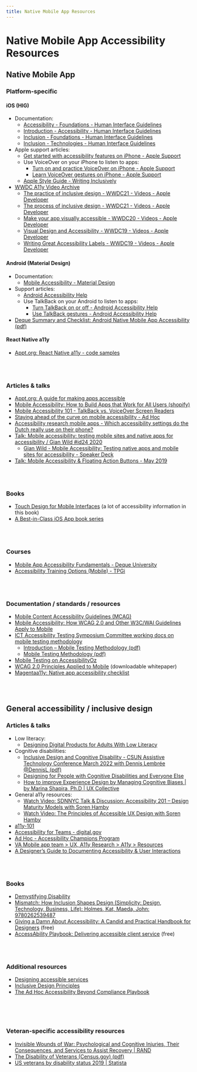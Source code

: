 ```yaml
---
title: Native Mobile App Resources
---
```


# Native Mobile App Accessibility Resources

## Native Mobile App

### Platform-specific

#### iOS (HIG)
* Documentation:
    * [Accessibility - Foundations - Human Interface Guidelines](https://developer.apple.com/design/human-interface-guidelines/foundations/accessibility)
    * [Introduction - Accessibility - Human Interface Guidelines](https://developer.apple.com/design/human-interface-guidelines/accessibility/overview/introduction/)
    * [Inclusion - Foundations - Human Interface Guidelines](https://developer.apple.com/design/human-interface-guidelines/foundations/inclusion)
    * [Inclusion - Technologies - Human Interface Guidelines](https://developer.apple.com/design/human-interface-guidelines/inclusion/overview)
* Apple support articles:
    * [Get started with accessibility features on iPhone - Apple Support](https://support.apple.com/guide/iphone/get-started-with-accessibility-features-iph3e2e4367/ios) 
    * Use VoiceOver on your iPhone to listen to apps:
        * [Turn on and practice VoiceOver on iPhone - Apple Support](https://support.apple.com/guide/iphone/turn-on-and-practice-voiceover-iph3e2e415f/ios)
        * [Learn VoiceOver gestures on iPhone - Apple Support](https://support.apple.com/guide/iphone/learn-voiceover-gestures-iph3e2e2281/ios)
    * [Apple Style Guide - Writing Inclusively](https://help.apple.com/applestyleguide/#/apdcb2a65d68)      
* [WWDC A11y Video Archive](https://developer.apple.com/videos/all-videos/?q=accessibility)
    * [The practice of inclusive design - WWDC21 - Videos - Apple Developer](https://developer.apple.com/videos/play/wwdc2021/10275/)
    * [The process of inclusive design - WWDC21 - Videos - Apple Developer](https://developer.apple.com/videos/play/wwdc2021/10304) 
    * [Make your app visually accessible - WWDC20 - Videos - Apple Developer](https://developer.apple.com/videos/play/wwdc2020/10020/)
    * [Visual Design and Accessibility - WWDC19 - Videos - Apple Developer](https://developer.apple.com/videos/play/wwdc2019/244/)
    * [Writing Great Accessibility Labels - WWDC19 - Videos - Apple Developer](https://developer.apple.com/videos/play/wwdc2019/254/)    


#### Android (Material Design)
* Documentation:
    * [Mobile Accessibility - Material Design](https://material.io/design/usability/accessibility.html#understanding-accessibility)
* Support articles:
    * [Android Accessibility Help](https://support.google.com/accessibility/android#topic=6007234)  
    * Use TalkBack on your Android to listen to apps:
        * [Turn TalkBack on or off - Android Accessibility Help](https://support.google.com/accessibility/android/answer/6007100?hl=en)
        * [Use TalkBack gestures - Android Accessibility Help](https://support.google.com/accessibility/android/answer/6151827?hl=en&ref_topic=10601570) 
* [Deque Summary and Checklist: Android Native Mobile App Accessibility (pdf)](https://dequeuniversity.com/assets/pdf/module-android/module-android-checklist.pdf) 


#### React Native a11y
* [Appt.org: React Native a11y - code samples](https://beta.appt.org/en/docs/react-native/samples)  
<br/>
<br/>

### Articles & talks
* [Appt.org: A guide for making apps accessible](https://beta.appt.org/en)
* [Mobile Accessibility: How to Build Apps that Work for All Users (shopify)](https://www.shopify.com/partners/blog/mobile-accessibility)
* [Mobile Accessibility 101 - TalkBack vs. VoiceOver Screen Readers](https://www.levelaccess.com/part-1-mobile-screen-readers/)
* [Staying ahead of the curve on mobile accessibility - Ad Hoc](https://adhoc.team/2021/09/01/staying-ahead-of-the-curve-on-mobile-accessibility/)
* [Accessibility research mobile apps - Which accessibility settings do the Dutch really use on their phone?](https://accessibility.q42.nl/)
* [Talk: Mobile accessibility: testing mobile sites and native apps for accessibility / Gian Wild #id24 2020](https://www.youtube.com/watch?v=6vpIsphI-gc)
    * [Gian Wild - Mobile Accessibility: Testing native apps and mobile sites for accessibility - Speaker Deck](https://speakerdeck.com/uxevents/gian-wild-mobile-accessibility-testing-native-apps-and-mobile-sites-for-accessibility-a03ea87b-4139-4bc2-ae98-3f79bc19e8ee)   
* [Talk: Mobile Accessibility & Floating Action Buttons - May 2019](https://www.youtube.com/watch?v=T2Aq1oeCP9o) 
<br/>
<br/>

### Books
* [Touch Design for Mobile Interfaces](https://drive.google.com/open?id=19m0TgBPO-jeOaQ_aaoQTtS3hm_XDZru5) (a lot of accessibility information in this book)
* [A Best-in-Class iOS App book series](https://www.bestinclassiosapp.com/)
<br/>
<br/>

### Courses
* [Mobile App Accessibility Fundamentals - Deque University](https://dequeuniversity.com/class/mobile-app-fundamentals/accessibility-testing/#:~:text=Mobile%20App%20Accessibility%20Fundamentals)
* [Accessibility Training Options (Mobile) - TPGi](https://www.tpgi.com/accessibility-solutions/training/accessibility-training-modules/)
<br/>
<br/>

### Documentation / standards / resources
* [Mobile Content Accessibility Guidelines (MCAG)](https://getevinced.github.io/mcag/)
* [Mobile Accessibility: How WCAG 2.0 and Other W3C/WAI Guidelines Apply to Mobile](https://www.w3.org/TR/mobile-accessibility-mapping/)
* [ICT Accessibility Testing Symposium Committee working docs on mobile testing methodology](https://www.ictaccessibilitytesting.org/mobile-test-process-updates/)
    * [Introduction – Mobile Testing Methodology (pdf)](https://www.ictaccessibilitytesting.org/wp-content/uploads/2019/10/Introduction-Mobile-Testing-Methodology-Final-30-September_pdf_version.pdf)
    * [Mobile Testing Methodology (pdf)](https://www.ictaccessibilitytesting.org/wp-content/uploads/2019/10/Mobile-Testing-Methodology-Final-30-September_v2.pdf)
* [Mobile Testing on AccessibilityOz](https://www.accessibilityoz.com/resources/mobile-testing/)
* [WCAG 2.0 Principles Applied to Mobile](https://info.usablenet.com/inclusive-ada-ux-mobile-app-accessibility-principles) (downloadable whitepaper)
* [Magentaa11y: Native app accessibility checklist](https://www.magentaa11y.com/native/)
<br/>
<br/>

## General accessibility / inclusive design

### Articles & talks
* Low literacy:
    * [Designing Digital Products for Adults With Low Literacy](https://www.youtube.com/watch?v=d1MDLbZoEwQ) 
* Cognitive disabilities:
    * [Inclusive Design and Cognitive Disability - CSUN Assistive Technology Conference March 2022 with Dennis Lembrée @DennisL (pdf)](https://www.dropbox.com/s/k1kbi7xljlb86bf/Inclusive%20Design%20and%20Cognitive%20Disability%20-%20CSUN%202022%20v3.pdf?dl=0)
    * [Designing for People with Cognitive Disabilities and Everyone Else](https://www.youtube.com/watch?v=9Ae8bUlSSXU) 
    * [How to improve Experience Design by Managing Cognitive Biases | by Marina Shapira, Ph.D | UX Collective](https://uxdesign.cc/how-to-improve-experience-design-by-managing-cognitive-biases-d7b360d35b0a)
* General a11y resources:
    * [Watch Video: SDNNYC Talk & Discussion: Accessibility 201 – Design Maturity Models with Soren Hamby](https://www.youtube.com/watch?v=Fz3VpWcic00)
    * [Watch Video: The Principles of Accessible UX Design with Soren Hamby](https://www.youtube.com/watch?v=CG3dbR8UmL0) 
* [a11y-101](https://a11y-101.com/) 
* [Accessibility for Teams - digital.gov](https://accessibility.digital.gov/)
* [Ad Hoc - Accessibility Champions Program](https://sites.google.com/adhocteam.us/hub/professional-growth-and-development/accessibility-champions-program) 
* [VA Mobile app team > UX, A11y Research > A11y > Resources](https://drive.google.com/drive/folders/1hWn8I1pfkqyzua0PZzLBOgNwgtgSDV_k?usp=sharing)
* [A Designer’s Guide to Documenting Accessibility & User Interactions](https://stephaniewalter.design/blog/a-designers-guide-to-documenting-accessibility-user-interactions/)
<br/>
<br/>

### Books
* [Demystifying Disability](https://www.amazon.com/Demystifying-Disability-What-Know-Ally/dp/1984858971)
* [Mismatch: How Inclusion Shapes Design (Simplicity: Design, Technology, Business, Life): Holmes, Kat, Maeda, John: 9780262539487](https://www.amazon.com/Mismatch-Inclusion-Simplicity-Technology-Business/dp/0262539489/ref=sr_1_1?crid=AO3SLV8KW4P2&keywords=mismatch+kat+holmes&qid=1653063632&s=books&sprefix=misma%2Cstripbooks%2C43&sr=1-1) 
* [Giving a Damn About Accessibility: A Candid and Practical Handbook for Designers](https://www.accessibility.uxdesign.cc/) (free)
* [AccessAbility Playbook: Delivering accessible client service](https://ceacs-cesca.github.io/playbook/index.html) (free)
<br/>
<br/>

### Additional resources 
* [Designing accessible services](https://ukhomeoffice.github.io/accessibility-posters/)
* [Inclusive Design Principles](https://inclusivedesignprinciples.org/)
* [The Ad Hoc Accessibility Beyond Compliance Playbook](https://adhoc.team/playbook-accessibility/)
<br/>
<br/>
<br/>

### Veteran-specific accessibility resources
* [Invisible Wounds of War: Psychological and Cognitive Injuries, Their Consequences, and Services to Assist Recovery | RAND](https://www.rand.org/pubs/monographs/MG720.html) 
* [The Disability of Veterans (Census.gov) (pdf)](https://www.census.gov/content/dam/Census/library/working-papers/2016/demo/Holder-2016-01.pdf)
* [US veterans by disability status 2019 | Statista](https://www.statista.com/statistics/250316/us-veterans-by-disability-status/) 